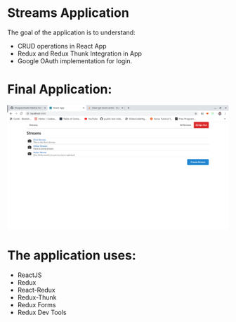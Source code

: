 # Streams Application

The goal of the application is to understand:

* CRUD operations in React App
* Redux and Redux Thunk Integration in App
* Google OAuth implementation for login.

# Final Application:
![final app in action.](app-final.png)

# The application uses:

* ReactJS
* Redux
* React-Redux
* Redux-Thunk
* Redux Forms
* Redux Dev Tools

